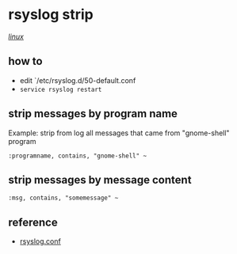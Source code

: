 # rsyslog strip

*[linux](../README.md#linux)*

## how to

- edit `/etc/rsyslog.d/50-default.conf
- `service rsyslog restart`

## strip messages by program name

Example: strip from log all messages that came from "gnome-shell" program

```
:programname, contains, "gnome-shell" ~
```

## strip messages by message content

```
:msg, contains, "somemessage" ~
```

## reference

- [rsyslog.conf](http://manpages.ubuntu.com/manpages/bionic/en/man5/rsyslog.conf.5.html)
